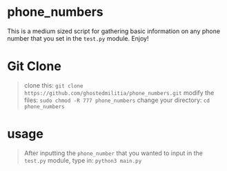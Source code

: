 # phone_numbers
This is a medium sized script for gathering basic information on any phone number that you set in the ``test.py`` module. Enjoy!

# Git Clone
> clone this: ```git clone https://github.com/ghostedmilitia/phone_numbers.git```
> modify the files: ```sudo chmod -R 777 phone_numbers```
> change your directory: ```cd phone_numbers```

# usage
> After inputting the ``phone_number`` that you wanted to input in the ``test.py`` module, type in: ```python3 main.py```

